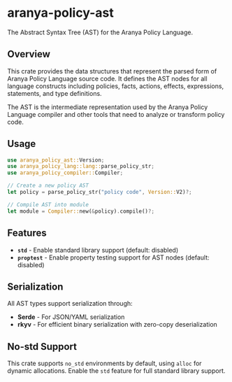 # aranya-policy-ast

The Abstract Syntax Tree (AST) for the Aranya Policy Language.

## Overview

This crate provides the data structures that represent the parsed form of Aranya Policy Language source code. It defines the AST nodes for all language constructs including policies, facts, actions, effects, expressions, statements, and type definitions.

The AST is the intermediate representation used by the Aranya Policy Language compiler and other tools that need to analyze or transform policy code.

## Usage

```rust
use aranya_policy_ast::Version;
use aranya_policy_lang::lang::parse_policy_str;
use aranya_policy_compiler::Compiler;

// Create a new policy AST
let policy = parse_policy_str("policy code", Version::V2)?;

// Compile AST into module
let module = Compiler::new(&policy).compile()?;

```

## Features

- **`std`** - Enable standard library support (default: disabled)
- **`proptest`** - Enable property testing support for AST nodes (default: disabled)

## Serialization

All AST types support serialization through:
- **Serde** - For JSON/YAML serialization
- **rkyv** - For efficient binary serialization with zero-copy deserialization

## No-std Support

This crate supports `no_std` environments by default, using `alloc` for dynamic allocations. Enable the `std` feature for full standard library support.

